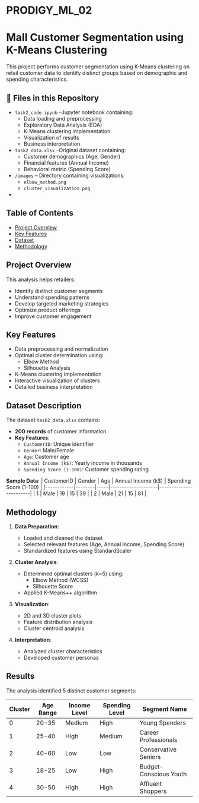 # PRODIGY_ML_02
# Mall Customer Segmentation using K-Means Clustering

This project performs customer segmentation using K-Means clustering on retail customer data to identify distinct groups based on demographic and spending characteristics.

## 📁 Files in this Repository
- `task2_code.ipynb` –Jupyter notebook containing:
  - Data loading and preprocessing
  - Exploratory Data Analysis (EDA)
  - K-Means clustering implementation
  - Visualization of results
  - Business interpretation
- `task2_data.xlsx` –Original dataset containing:
  - Customer demographics (Age, Gender)
  - Financial features (Annual Income)
  - Behavioral metric (Spending Score)
- `/images` – Directory containing visualizations:
  - `elbow_method.png` 
  - `cluster_visualization.png` 
- 
## Table of Contents
- [Project Overview](#project-overview)
- [Key Features](#key-features)
- [Dataset](#dataset)
- [Methodology](#methodology)


## Project Overview
This analysis helps retailers:
- Identify distinct customer segments
- Understand spending patterns
- Develop targeted marketing strategies
- Optimize product offerings
- Improve customer engagement

## Key Features
- Data preprocessing and normalization
- Optimal cluster determination using:
  - Elbow Method
  - Silhouette Analysis
- K-Means clustering implementation
- Interactive visualization of clusters
- Detailed business interpretation


## Dataset Description
The dataset `task2_data.xlsx` contains:
- **200 records** of customer information
- **Key Features**:
  - `CustomerID`: Unique identifier
  - `Gender`: Male/Female
  - `Age`: Customer age
  - `Annual Income (k$)`: Yearly income in thousands
  - `Spending Score (1-100)`: Customer spending rating

**Sample Data**:
| CustomerID | Gender | Age | Annual Income (k$) | Spending Score (1-100) |
|------------|--------|-----|--------------------|------------------------|
| 1          | Male   | 19  | 15                 | 39                     |
| 2          | Male   | 21  | 15                 | 81                     |


## Methodology
1. **Data Preparation**:
   - Loaded and cleaned the dataset
   - Selected relevant features (Age, Annual Income, Spending Score)
   - Standardized features using StandardScaler

2. **Cluster Analysis**:
   - Determined optimal clusters (k=5) using:
     - Elbow Method (WCSS)
     - Silhouette Score
   - Applied K-Means++ algorithm

3. **Visualization**:
   - 2D and 3D cluster plots
   - Feature distribution analysis
   - Cluster centroid analysis

4. **Interpretation**:
   - Analyzed cluster characteristics
   - Developed customer personas

## Results
The analysis identified 5 distinct customer segments:

| Cluster | Age Range | Income Level | Spending Level | Segment Name          |
|---------|-----------|--------------|----------------|-----------------------|
| 0       | 20-35     | Medium       | High           | Young Spenders        |
| 1       | 25-40     | High         | Medium         | Career Professionals  |
| 2       | 40-60     | Low          | Low            | Conservative Seniors  |
| 3       | 18-25     | Low          | High           | Budget-Conscious Youth|
| 4       | 30-50     | High         | High           | Affluent Shoppers     |






